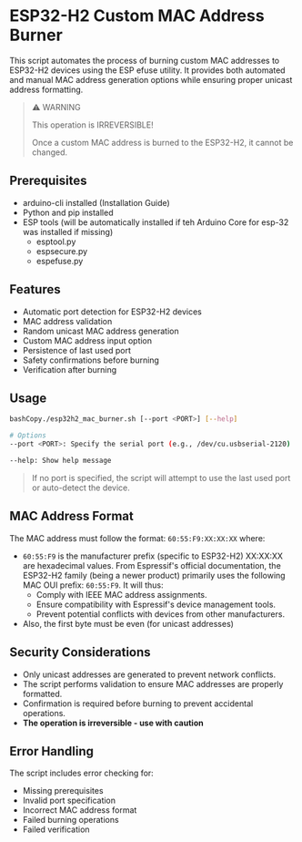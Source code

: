 # ESP32-H2 Custom MAC Address Burner

This script automates the process of burning custom MAC addresses to ESP32-H2 devices using the ESP efuse utility. It provides both automated and manual MAC address generation options while ensuring proper unicast address formatting.

> ⚠️ WARNING
>
> This operation is IRREVERSIBLE!
>
> Once a custom MAC address is burned to the ESP32-H2, it cannot be changed.

## Prerequisites

- arduino-cli installed (Installation Guide)
- Python and pip installed
- ESP tools (will be automatically installed if teh Arduino Core for esp-32 was installed if missing)
  - esptool.py
  - espsecure.py
  - espefuse.py

## Features

- Automatic port detection for ESP32-H2 devices
- MAC address validation
- Random unicast MAC address generation
- Custom MAC address input option
- Persistence of last used port
- Safety confirmations before burning
- Verification after burning

## Usage

```bash
bashCopy./esp32h2_mac_burner.sh [--port <PORT>] [--help]

# Options
--port <PORT>: Specify the serial port (e.g., /dev/cu.usbserial-2120)

--help: Show help message
```

> If no port is specified, the script will attempt to use the last used port or auto-detect the device.

## MAC Address Format

The MAC address must follow the format: `60:55:F9:XX:XX:XX` where:

- `60:55:F9` is the manufacturer prefix (specific to ESP32-H2)
XX:XX:XX are hexadecimal values. From Espressif's official documentation, the ESP32-H2 family (being a newer product) primarily uses the following MAC OUI prefix: `60:55:F9`. It will thus:
  - Comply with IEEE MAC address assignments.
  - Ensure compatibility with Espressif's device management tools.
  - Prevent potential conflicts with devices from other manufacturers.
- Also, the first byte must be even (for unicast addresses)

## Security Considerations

- Only unicast addresses are generated to prevent network conflicts.
- The script performs validation to ensure MAC addresses are properly formatted.
- Confirmation is required before burning to prevent accidental operations.
- __The operation is irreversible - use with caution__

## Error Handling

The script includes error checking for:

- Missing prerequisites
- Invalid port specification
- Incorrect MAC address format
- Failed burning operations
- Failed verification
